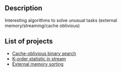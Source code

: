## Description
Interesting algorithms to solve unusual tasks (external memory/streaming/cache oblivious)

## List of projects

- [Cache-oblivious binary search](https://github.com/tanyatik/ext/tree/master/veb)
- [K-order statistic in stream](https://github.com/tanyatik/ext/tree/master/streaming-korder)
- [External memory sorting](https://github.com/tanyatik/ext/tree/master/ext-sort)
